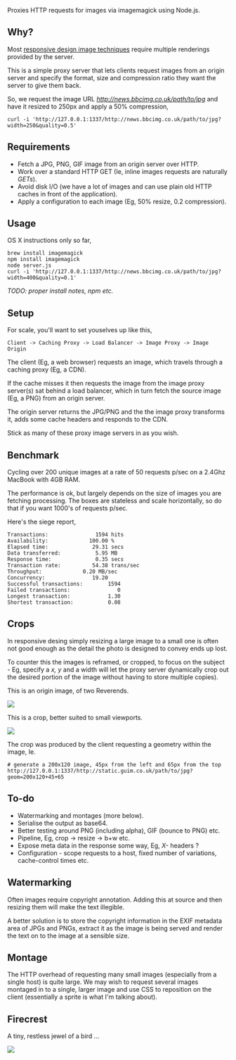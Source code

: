 Proxies HTTP requests for images via imagemagick using Node.js.

Why?
----

Most [responsive design image techniques](http://www.alistapart.com/articles/responsive-images-how-they-almost-worked-and-what-we-need) require multiple renderings
provided by the server.

This is a simple proxy server that lets clients request
images from an origin server and specify the format, size and compression
ratio they want the server to give them back.

So, we request the image URL _http://news.bbcimg.co.uk/path/to/jpg_ and have it resized to 250px and apply a 50%
compression,

```
curl -i 'http://127.0.0.1:1337/http://news.bbcimg.co.uk/path/to/jpg?width=250&quality=0.5'
```

Requirements
------------

- Fetch a JPG, PNG, GIF image from an origin server over HTTP.
- Work over a standard HTTP GET (Ie, inline images requests are naturally _GETs_).
- Avoid disk I/O (we have a lot of images and can use plain old HTTP caches in front of the application).
- Apply a configuration to each image (Eg, 50% resize, 0.2 compression).

Usage
-----

OS X instructions only so far,

```
brew install imagemagick
npm install imagemagick
node server.js
curl -i 'http://127.0.0.1:1337/http://news.bbcimg.co.uk/path/to/jpg?width=400&quality=0.1'
```

_TODO: proper install notes, npm etc._

Setup
-----

For scale, you'll want to set youselves up like this,

```
Client -> Caching Proxy -> Load Balancer -> Image Proxy -> Image Origin
```

The client (Eg, a web browser) requests an image, which travels through a 
caching proxy (Eg, a CDN).

If the cache misses it then requests the image from the
image proxy server(s) sat behind a load balancer, which in turn fetch the source image (Eg, a PNG) from an origin server.

The origin server returns the JPG/PNG and the the image proxy transforms it, adds some cache headers and responds to the CDN.

Stick as many of these proxy image servers in as you wish.

Benchmark
---------

Cycling over 200 unique images at a rate of 50 requests p/sec on a 2.4Ghz MacBook with 4GB RAM.

The performance
is ok, but largely depends on the size of images you are fetching processing.
The boxes are stateless and scale horizontally, so do that if you want 1000's of
requests p/sec.

Here's the siege report,

```
Transactions:               1594 hits
Availability:             100.00 %
Elapsed time:              29.31 secs
Data transferred:           5.95 MB
Response time:              0.35 secs
Transaction rate:          54.38 trans/sec
Throughput:             0.20 MB/sec
Concurrency:               19.20
Successful transactions:        1594
Failed transactions:               0
Longest transaction:            1.30
Shortest transaction:           0.08
```

Crops 
-----

In responsive desing simply resizing a large image to a small one is often not good enough as
the detail the photo is designed to convey ends up lost.

To counter this the images is reframed,
or cropped, to focus on the subject - Eg, specify a _x, y_ and a width will let the proxy server
dynamically crop out the desired portion of the image without having to store multiple copies).

This is an origin image, of two Reverends.

![](https://raw.github.com/commuterjoy/image-service/master/docs/images/rev_original.jpg)

This is a crop, better suited to small viewports.

![](https://raw.github.com/commuterjoy/image-service/master/docs/images/rev_crop.jpg)

The crop was produced by the client requesting a geometry within the image, Ie.

```
# generate a 200x120 image, 45px from the left and 65px from the top
http://127.0.0.1:1337/http://static.guim.co.uk/path/to/jpg?geom=200x120+45+65
```

To-do
----

- Watermarking and  montages (more below).
- Serialise the output as base64.
- Better testing around PNG (including alpha), GIF (bounce to PNG) etc.
- Pipeline, Eg, crop -> resize -> b+w etc.
- Expose meta data in the response some way, Eg, _X-_ headers ?
- Configuration - scope requests to a host, fixed number of variations, cache-control times etc.

Watermarking
------------

Often images require copyright annotation. Adding this at source and then resizing them will make the text illegible.  

A better solution is to store the copyright information in the EXIF metadata area of JPGs and PNGs, extract it
as the image is being served and render the text on to the image at a sensible size.

Montage
-------

The HTTP overhead of requesting many small images (especially from a single host) is 
quite large. We may wish to request several images montaged in to a single, larger image 
and use CSS to reposition on the client (essentially a sprite is what I'm talking about).


Firecrest
---------

A tiny, restless jewel of a bird ...

![](http://upload.wikimedia.org/wikipedia/commons/thumb/0/08/Regulus_ignicapilla_Arundel.jpg/320px-Regulus_ignicapilla_Arundel.jpg)

